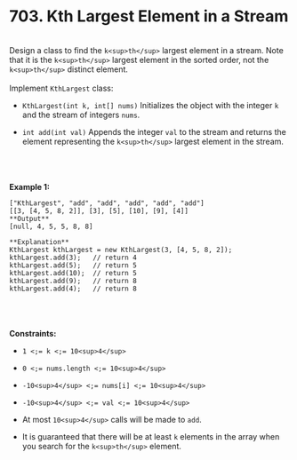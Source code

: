# 703. Kth Largest Element in a Stream

<br />Design a class to find the `k<sup>th</sup>` largest element in a stream. Note that it is the `k<sup>th</sup>` largest element in the sorted order, not the `k<sup>th</sup>` distinct element.<br />
<br />Implement `KthLargest` class:<br />

* `KthLargest(int k, int[] nums)` Initializes the object with the integer `k` and the stream of integers `nums`.

* `int add(int val)` Appends the integer `val` to the stream and returns the element representing the `k<sup>th</sup>` largest element in the stream.


<br /> <br />
<br />**Example 1:**<br />
```**Input**
["KthLargest", "add", "add", "add", "add", "add"]
[[3, [4, 5, 8, 2]], [3], [5], [10], [9], [4]]
**Output**
[null, 4, 5, 5, 8, 8]

**Explanation**
KthLargest kthLargest = new KthLargest(3, [4, 5, 8, 2]);
kthLargest.add(3);   // return 4
kthLargest.add(5);   // return 5
kthLargest.add(10);  // return 5
kthLargest.add(9);   // return 8
kthLargest.add(4);   // return 8
```
<br /> <br />
<br />**Constraints:**<br />

* `1 <;= k <;= 10<sup>4</sup>`

* `0 <;= nums.length <;= 10<sup>4</sup>`

* `-10<sup>4</sup> <;= nums[i] <;= 10<sup>4</sup>`

* `-10<sup>4</sup> <;= val <;= 10<sup>4</sup>`

* At most `10<sup>4</sup>` calls will be made to `add`.

* It is guaranteed that there will be at least `k` elements in the array when you search for the `k<sup>th</sup>` element.